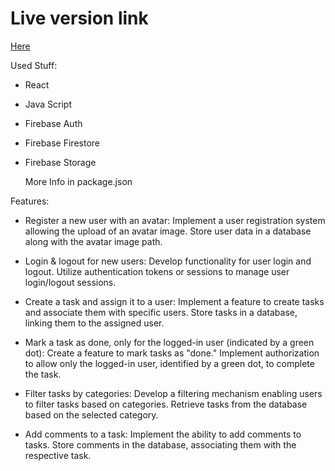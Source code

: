 
# Live version link
[Here](https://managementsite-c1e80.web.app)

Used Stuff: 
- React
- Java Script
- Firebase Auth
- Firebase Firestore
- Firebase Storage

  More Info in package.json

Features: 

- Register a new user with an avatar:
        Implement a user registration system allowing the upload of an avatar image.
        Store user data in a database along with the avatar image path.

- Login & logout for new users:
        Develop functionality for user login and logout.
        Utilize authentication tokens or sessions to manage user login/logout sessions.

- Create a task and assign it to a user:
        Implement a feature to create tasks and associate them with specific users.
        Store tasks in a database, linking them to the assigned user.

- Mark a task as done, only for the logged-in user (indicated by a green dot):
        Create a feature to mark tasks as "done."
        Implement authorization to allow only the logged-in user, identified by a green dot, to complete the task.

- Filter tasks by categories:
        Develop a filtering mechanism enabling users to filter tasks based on categories.
        Retrieve tasks from the database based on the selected category.

- Add comments to a task:
        Implement the ability to add comments to tasks.
        Store comments in the database, associating them with the respective task.
